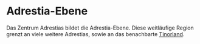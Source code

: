 # Adrestia-Ebene

<p>
Das Zentrum Adrestias bildet die Adrestia-Ebene. Diese weitläufige Region grenzt an viele weitere Adrestias, sowie
an das benachbarte <a href="Tinorland.md">Tinorland</a>.
</p>